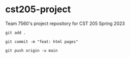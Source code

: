 # cst205-project
Team 7560's project repository for CST 205 Spring 2023

```
git add .
```
```
git commit -m "feat: html pages"
```
```
git push origin -u main
```
